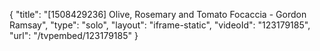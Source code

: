 {
    "title": "[1508429236] Olive, Rosemary and Tomato Focaccia - Gordon Ramsay",
    "type": "solo",
    "layout": "iframe-static",
    "videoId": "123179185",
    "url": "\/tvpembed\/123179185"
}
